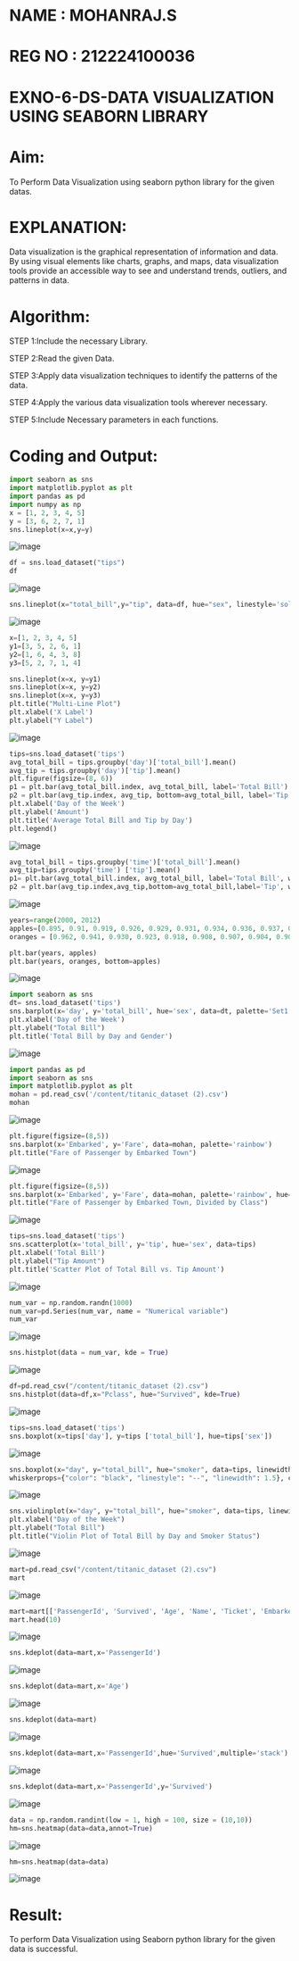 # NAME : MOHANRAJ.S
# REG NO : 212224100036
# EXNO-6-DS-DATA VISUALIZATION USING SEABORN LIBRARY

# Aim:
  To Perform Data Visualization using seaborn python library for the given datas.

# EXPLANATION:
Data visualization is the graphical representation of information and data. By using visual elements like charts, graphs, and maps, data visualization tools provide an accessible way to see and understand trends, outliers, and patterns in data.

# Algorithm:
STEP 1:Include the necessary Library.

STEP 2:Read the given Data.

STEP 3:Apply data visualization techniques to identify the patterns of the data.

STEP 4:Apply the various data visualization tools wherever necessary.

STEP 5:Include Necessary parameters in each functions.

# Coding and Output:
~~~python
import seaborn as sns
import matplotlib.pyplot as plt
import pandas as pd
import numpy as np
x = [1, 2, 3, 4, 5]
y = [3, 6, 2, 7, 1]
sns.lineplot(x=x,y=y)
~~~
![image](https://github.com/user-attachments/assets/6a8b982b-37bc-47a1-98fe-f26571604350)
~~~python
df = sns.load_dataset("tips")
df
~~~
![image](https://github.com/user-attachments/assets/5c9ac016-30ab-423a-82be-f85705a82683)
~~~python
sns.lineplot(x="total_bill",y="tip", data=df, hue="sex", linestyle='solid', legend="auto")
~~~
![image](https://github.com/user-attachments/assets/173c8a99-a241-412e-98d0-31eed6395dc2)
~~~python
x=[1, 2, 3, 4, 5]
y1=[3, 5, 2, 6, 1]
y2=[1, 6, 4, 3, 8]
y3=[5, 2, 7, 1, 4]

sns.lineplot(x=x, y=y1)
sns.lineplot(x=x, y=y2)
sns.lineplot(x=x, y=y3)
plt.title("Multi-Line Plot")
plt.xlabel('X Label')
plt.ylabel("Y Label")
~~~
![image](https://github.com/user-attachments/assets/7bb2038b-19f0-4044-b857-3322dfd21bcc)
~~~python
tips=sns.load_dataset('tips')
avg_total_bill = tips.groupby('day')['total_bill'].mean()
avg_tip = tips.groupby('day')['tip'].mean()
plt.figure(figsize=(8, 6))
p1 = plt.bar(avg_total_bill.index, avg_total_bill, label='Total Bill')
p2 = plt.bar(avg_tip.index, avg_tip, bottom=avg_total_bill, label='Tip')
plt.xlabel('Day of the Week')
plt.ylabel('Amount')
plt.title('Average Total Bill and Tip by Day')
plt.legend()
~~~
![image](https://github.com/user-attachments/assets/7ee75be1-03d6-4bec-bf79-812850594509)
~~~python
avg_total_bill = tips.groupby('time')['total_bill'].mean()
avg_tip=tips.groupby('time') ['tip'].mean()
p1= plt.bar(avg_total_bill.index, avg_total_bill, label='Total Bill', width=0.4)
p2 = plt.bar(avg_tip.index,avg_tip,bottom=avg_total_bill,label='Tip', width=0.4)
~~~
![image](https://github.com/user-attachments/assets/da03a5ed-1475-4a7d-8a56-daf135ce4024)
~~~python
years=range(2000, 2012)
apples=[0.895, 0.91, 0.919, 0.926, 0.929, 0.931, 0.934, 0.936, 0.937, 0.9375, 0.9372, 0.939]
oranges = [0.962, 0.941, 0.930, 0.923, 0.918, 0.908, 0.907, 0.904, 0.901, 0.898, 0.9, 0.896, ]

plt.bar(years, apples)
plt.bar(years, oranges, bottom=apples)
~~~
![image](https://github.com/user-attachments/assets/f28fc8c4-423a-4d6f-9e3c-0bc4bb09a589)
~~~python
import seaborn as sns
dt= sns.load_dataset('tips')
sns.barplot(x='day', y='total_bill', hue='sex', data=dt, palette='Set1')
plt.xlabel('Day of the Week')
plt.ylabel("Total Bill")
plt.title('Total Bill by Day and Gender')
~~~
![image](https://github.com/user-attachments/assets/3e538484-cd55-47b9-8b87-e0b485dfcf3d)
~~~python
import pandas as pd
import seaborn as sns
import matplotlib.pyplot as plt
mohan = pd.read_csv('/content/titanic_dataset (2).csv')
mohan
~~~
![image](https://github.com/user-attachments/assets/8ddd0d20-e3fc-48ee-bee5-fb72268d5155)
~~~python
plt.figure(figsize=(8,5))
sns.barplot(x='Embarked', y='Fare', data=mohan, palette='rainbow')
plt.title("Fare of Passenger by Embarked Town")
~~~
![image](https://github.com/user-attachments/assets/3027b309-6771-4e0f-938d-52bcbe59a1af)
~~~python
plt.figure(figsize=(8,5))
sns.barplot(x='Embarked', y='Fare', data=mohan, palette='rainbow', hue='Pclass')
plt.title("Fare of Passenger by Embarked Town, Divided by Class")
~~~
![image](https://github.com/user-attachments/assets/7d6b1e28-c532-44fe-a3ab-af703b3f6989)
~~~python
tips=sns.load_dataset('tips')
sns.scatterplot(x='total_bill', y='tip', hue='sex', data=tips)
plt.xlabel('Total Bill')
plt.ylabel("Tip Amount")
plt.title('Scatter Plot of Total Bill vs. Tip Amount')
~~~
![image](https://github.com/user-attachments/assets/86640486-0c4b-44c5-ad0f-f493c549f7c0)
~~~python
num_var = np.random.randn(1000)
num_var=pd.Series(num_var, name = "Numerical variable")
num_var
~~~
![image](https://github.com/user-attachments/assets/35e268fa-705f-4464-b404-591708caeb0b)
~~~python
sns.histplot(data = num_var, kde = True)
~~~
![image](https://github.com/user-attachments/assets/002a4b25-2fb1-4431-8462-f2b5eb7d31e7)
~~~python
df=pd.read_csv("/content/titanic_dataset (2).csv")
sns.histplot(data=df,x="Pclass", hue="Survived", kde=True)
~~~
![image](https://github.com/user-attachments/assets/34650281-2bbc-48ca-aad7-9900f54f2ec1)
~~~python
tips=sns.load_dataset('tips')
sns.boxplot(x=tips['day'], y=tips ['total_bill'], hue=tips['sex'])
~~~
![image](https://github.com/user-attachments/assets/c477d173-7aeb-4341-a4eb-beb3e75fcb3b)
~~~python
sns.boxplot(x="day", y="total_bill", hue="smoker", data=tips, linewidth=2, width=0.6, boxprops={"facecolor": "lightblue", "edgecolor": "darkblue"},
whiskerprops={"color": "black", "linestyle": "--", "linewidth": 1.5}, capprops={"color": "black", "linestyle": "--", "linewidth": 1.5})
~~~
![image](https://github.com/user-attachments/assets/fdeca82a-d659-4238-9c64-8a73e8047d30)
~~~python
sns.violinplot(x="day", y="total_bill", hue="smoker", data=tips, linewidth=2, width=0.6, palette="Set3", inner="quartile")
plt.xlabel("Day of the Week")
plt.ylabel("Total Bill")
plt.title("Violin Plot of Total Bill by Day and Smoker Status")
~~~
![image](https://github.com/user-attachments/assets/c202c97b-34ef-4123-a515-9ca0ea331844)
~~~python
mart=pd.read_csv("/content/titanic_dataset (2).csv")
mart
~~~
![image](https://github.com/user-attachments/assets/5a78393f-4bbe-4ea7-a1e6-f82004f391f7)
~~~python
mart=mart[['PassengerId', 'Survived', 'Age', 'Name', 'Ticket', 'Embarked']]
mart.head(10)
~~~
![image](https://github.com/user-attachments/assets/4b585435-2163-4b9e-9c8d-35e0adf055e0)
~~~python
sns.kdeplot(data=mart,x='PassengerId')
~~~
![image](https://github.com/user-attachments/assets/59d8c75d-1e91-45cc-b82c-e8250aa2d204)
~~~python
sns.kdeplot(data=mart,x='Age')
~~~
![image](https://github.com/user-attachments/assets/385f8cd0-a693-44f5-8850-7577c359e603)
~~~python
sns.kdeplot(data=mart)
~~~
![image](https://github.com/user-attachments/assets/b60b7348-1824-456f-8237-1a7cf8976e3c)
~~~python
sns.kdeplot(data=mart,x='PassengerId',hue='Survived',multiple='stack')
~~~
![image](https://github.com/user-attachments/assets/41197af5-3d52-4ae7-90dc-a4c1db9d7c0a)
~~~python
sns.kdeplot(data=mart,x='PassengerId',y='Survived')
~~~
![image](https://github.com/user-attachments/assets/98e70c54-cfcf-4e1b-925f-c398c09929c5)
~~~python
data = np.random.randint(low = 1, high = 100, size = (10,10))
hm=sns.heatmap(data=data,annot=True)
~~~
![image](https://github.com/user-attachments/assets/23f2a0f8-bfef-4adf-ab21-0af0ff8c4210)
~~~python
hm=sns.heatmap(data=data)
~~~
![image](https://github.com/user-attachments/assets/0243f3dd-2d2d-46a8-86c2-591648893cb1)

# Result:
 To perform Data Visualization using Seaborn python library for the given data is successful.
